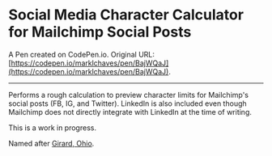 # Social Media Character Calculator for Mailchimp Social Posts

A Pen created on CodePen.io. Original URL: [https://codepen.io/marklchaves/pen/BajWQaJ](https://codepen.io/marklchaves/pen/BajWQaJ).

---

Performs a rough calculation to preview character limits for Mailchimp's social posts (FB, IG, and Twitter). LinkedIn is also included even though Mailchimp does not directly integrate with LinkedIn at the time of writing.

This is a work in progress.

Named after [Girard, Ohio](https://en.wikipedia.org/wiki/Girard,_Ohio).
